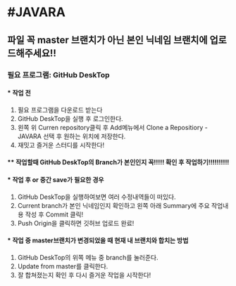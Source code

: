 #JAVARA
============
## 파일 꼭 master 브랜치가 아닌 본인 닉네임 브랜치에 업로드해주세요!!

### 필요 프로그램: GitHub DeskTop

#### * 작업 전
1. 필요 프로그램을 다운로드 받는다
2. GitHub DeskTop을 실행 후 로그인한다.
3. 왼쪽 위 Curren repository클릭 후 Add메뉴에서 Clone a Repositiory - JAVARA 선택 후 원하는 위치에 저장한다.
4. 재밋고 즐거운 스터디를 시작한다!

#### ** 작업할때 GitHub DeskTop의 Branch가 본인인지 꼭!!!!! 확인 후 작업하기!!!!!!!!!!

#### * 작업 후 or 중간 save가 필요한 경우
1. GitHub DeskTop을 실행하여보면 여러 수정내역들이 떠있다.
2. Current branch가 본인 닉네임인지 확인하고 왼쪽 아래 Summary에 주요 작업내용 작성 후 Commit 클릭!
3. Push Origin을 클릭하면 깃허브 업로드 완료!



#### * 작업 중 master브랜치가 변경되었을 때 현재 내 브랜치와 합치는 방법
1. GitHub DeskTop의 위쪽 메뉴 중 branch를 눌러준다.
2. Update from master를 클릭한다.
3. 잘 합쳐졌는지 확인 후 다시 즐거운 작업을 시작한다!
